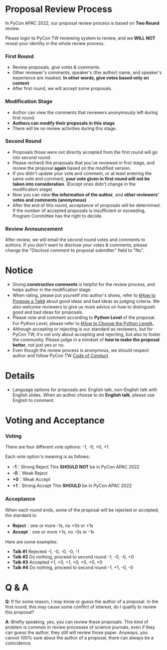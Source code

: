 # Proposal Review Process

In PyCon APAC 2022, our proposal review process is based on **Two Round** review.

Please login to PyCon TW reviewing system to review, and we **WILL NOT** reveal your identity in the whole review process.

### First Round
- Review proposals, give votes & comments.
- Other reviewer's comments, speaker's (the author) name, and speaker's experience are masked.
  **In other words, give votes based only on content**
- After first round, we will accept some proposals.

### Modification Stage
- Author can view the comments that reviewers anonymously left during first round.
- **Authors can modify their proposals in this stage**
- There will be no review activities during this stage.

### Second Round
- Proposals those were not directly accepted from the first round will go into second round.
- Please recheck the proposals that you've reviewed in first stage, and review the proposal **again** based on the modified version.
- If you didn't update your vote and comment, or at least entering the same vote and comment, **your vote given in first round will not be taken into consideration**. (Except ones didn't change in the modification stage)
- Now you can view **the information of the author**, and **other reviewers' votes and comments (anonymous)**
- After the end of this round, acceptance of proposals will be determined. If the number of accepted proposals is insufficient or exceeding, Program Committee has the right to decide.

### Review Announcement
After review, we will email the second round votes and comments to authors. If you don't want to disclose your votes & comments, please change the "Disclose comment to proposal submitter" field to "No".

# Notice
+ Giving **constructive comments** is helpful for the review process, and helps author in the modification stage.
+ When rating, please put yourself into author's shoes, refer to [《How to Propose a Talk》](https://tw.pycon.org/2022/en-us/speaking/talk) about good ideas and bad ideas as judging criteria. We also welcome reviewers to give us more advice on how to distinguish good and bad ideas for proposals.
+ Please vote and comment according to **Python Level** of the proposal.
For Python Level, please refer to [《How to Choose the Python Level》](https://tw.pycon.org/2022/en-us/speaking/talk)。
+ Although accepting or rejecting is our standard as reviewers, but for PyCon TW, it's not only about accepting and rejecting, but also to foster the community. Please judge in a mindset of **how to make the proposal better**, not just yes or no.
+ Even though the review process is anonymous, we should respect author and follow PyCon TW [Code of Conduct](https://tw.pycon.org/2022/en-us/about/code-of-conduct).

# Details
+ Language options for proposals are: English talk, non-English talk with English slides. When an author choose to do **English talk**, please use English to comment.


# Voting and Acceptance
### Voting

There are four different vote options: -1, -0, +0, +1.

Each vote option's meaning is as follows:
* **-1**：Strong Reject    This **SHOULD NOT** be in PyCon APAC 2022
* **-0**：Weak Reject
* **+0**：Weak Accept
* **+1**：Strong Accept    This **SHOULD** be in PyCon APAC 2022

### Acceptance

When each round ends, some of the proposal will be rejected or accepted, the standard is:
* **Reject**：one or more -1s, no +0s or +1s
* **Accept**：one or more +1s, no -0s or -1s

Here are some examples:
* **Talk #1** Rejected
  -1, -0, -0, -0, -1
* **Talk #2** Do nothing, proceed to second round
  -1, -0, -0, +0
* **Talk #3** Accepted
  +1, +0, +1, +0, +0, +0, +0
* **Talk #4** Do nothing, proceed to second round
  -1, +1, -0, -0


# Q & A
**Q**: If for some reason, I may know or guess the author of a proposal. In the first round, this may cause some conflict of interest, do I qualify to review this proposal?

**A**: Briefly speaking, yes, you can review these proposals. This kind of problem is common in review processes of science journals, even if they can guess the author, they still will review those paper.  Anyways, you cannot 100% sure about the author of a proposal, there can always be a coincidence.
